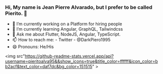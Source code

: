 ### Hi, My name is Jean Pierre Alvarado, but I prefer to be called Pierito. 👋

- 🔭 I’m currently working on a Platform for hiring people 
- 🌱 I’m currently learning Angular, GraphQL, Tailwindcss
- 💬 Ask me about Flutter, NodeJS, Angular, TypeScript.
- 📫 How to reach me: - Twitter - @DarkPiero1995 
- 😄 Pronouns: He/His



<img src"https://github-readme-stats.vercel.app/api?username=pieritoalva95&&show_icons=true&title_color=ffffff&icon_color=bb2acf&text_color=daf7dc&bg_color=151515" >
